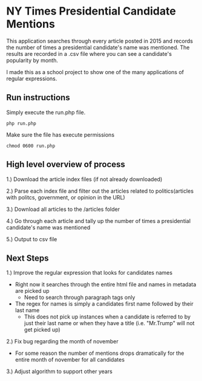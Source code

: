 # NY Times Presidential Candidate Mentions
This application searches through every article posted in 2015 and records the number of times a presidential candidate's name was mentioned. The results are recorded in a .csv file where you can see a candidate's popularity by month. 

I made this as a school project to show one of the many applications of regular expressions. 

## Run instructions

Simply execute the run.php file. 

`` php run.php ``

Make sure the file has execute permissions

`` chmod 0600 run.php ``

## High level overview of process

1.) Download the article index files (if not already downloaded)

2.) Parse each index file and filter out the articles related to politics(articles with politcs, government, or opinion in the URL) 

3.) Download all articles to the /articles folder

4.) Go through each article and tally up the number of times a presidential candidate's name was mentioned

5.) Output to csv file

## Next Steps

1.) Improve the regular expression that looks for candidates names
  - Right now it searches through the entire html file and names in metadata are picked up
    - Need to search through paragraph tags only
  - The regex for names is simply a candidates first name followed by their last name
    - This does not pick up instances when a candidate is referred to by just their last name or when they have a title (i.e. "Mr.Trump" will not get picked up)
    
2.) Fix bug regarding the month of november
  - For some reason the number of mentions drops dramatically for the entire month of november for all candidates

3.) Adjust algorithm to support other years

